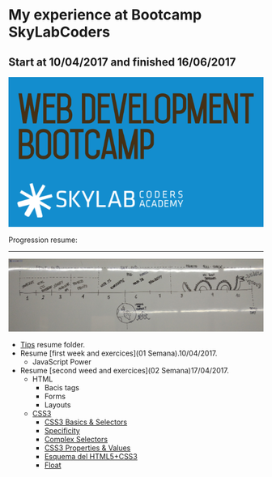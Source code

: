 



# My experience at Bootcamp SkyLabCoders

## Start at 10/04/2017 and finished 16/06/2017

![Bootcamp_logo.png](img/Bootcamp_logo.png)

Progression resume:

---

![timeline](img/timeline.png)

-   [Tips](Tips) resume folder.
-   Resume [first week and exercices](01 Semana).10/04/2017.
    +   JavaScript Power
-   Resume [second weed and exercices](02 Semana)17/04/2017.
    +   HTML
        *   Bacis tags
        *   Forms
        *   Layouts
    +   [CSS3](file:///C:/Users/tonim/appdata/local/temp/36.html#today-1804)
        *   [CSS3 Basics & Selectors](file:///C:/Users/tonim/appdata/local/temp/36.html#css3-basics-selectors)
        *   [Specificity](file:///C:/Users/tonim/appdata/local/temp/36.html#specificity-preferences-into-css3)
        *   [Complex Selectors](file:///C:/Users/tonim/appdata/local/temp/36.html#complex-selectors)
        *   [CSS3 Properties & Values](file:///C:/Users/tonim/appdata/local/temp/36.html#css3-properties-values)
        *   [Esquema del HTML5+CSS3](file:///C:/Users/tonim/appdata/local/temp/16.html#esquema-del-html5css3)
        *   [Float](file:///C:/Users/tonim/appdata/local/temp/16.html#float)   
